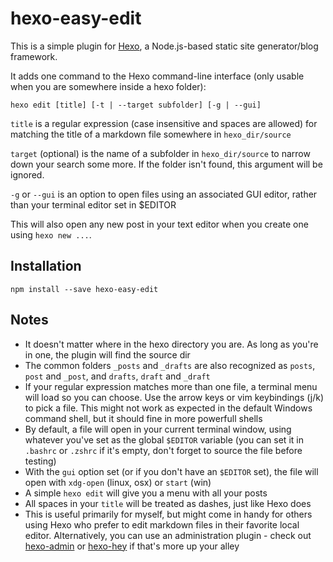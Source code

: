 # hexo-easy-edit

This is a simple plugin for [Hexo](https://github.com/hexojs/hexo), a Node.js-based static site generator/blog framework.

It adds one command to the Hexo command-line interface (only usable when you are somewhere inside a hexo folder):

```
hexo edit [title] [-t | --target subfolder] [-g | --gui]
```

`title` is a regular expression (case insensitive and spaces are allowed) for matching the title of a markdown file somewhere in `hexo_dir/source`

`target` (optional) is the name of a subfolder in `hexo_dir/source` to narrow down your search some more. If the folder isn't found, this argument will be ignored.

`-g` or `--gui` is an option to open files using an associated GUI editor, rather than your terminal editor set in $EDITOR

This will also open any new post in your text editor when you create one using `hexo new ...`.

## Installation

```
npm install --save hexo-easy-edit
```

## Notes

- It doesn't matter where in the hexo directory you are. As long as you're in one, the plugin will find the source dir
- The common folders `_posts` and `_drafts` are also recognized as `posts`, `post` and `_post`, and `drafts`, `draft` and `_draft`
- If your regular expression matches more than one file, a terminal menu will load so you can choose. Use the arrow keys or vim keybindings (j/k) to pick a file. This might not work as expected in the default Windows command shell, but it should fine in more powerfull shells
- By default, a file will open in your current terminal window, using whatever you've set as the global `$EDITOR` variable (you can set it in `.bashrc` or `.zshrc` if it's empty, don't forget to source the file before testing)
- With the `gui` option set (or if you don't have an `$EDITOR` set), the file will open with `xdg-open` (linux, osx) or `start` (win)
- A simple `hexo edit` will give you a menu with all your posts
- All spaces in your `title` will be treated as dashes, just like Hexo does
- This is useful primarily for myself, but might come in handy for others using Hexo who prefer to edit markdown files in their favorite local editor. Alternatively, you can use an administration plugin - check out [hexo-admin](https://github.com/jaredly/hexo-admin) or [hexo-hey](https://github.com/nihgwu/hexo-hey) if that's more up your alley
